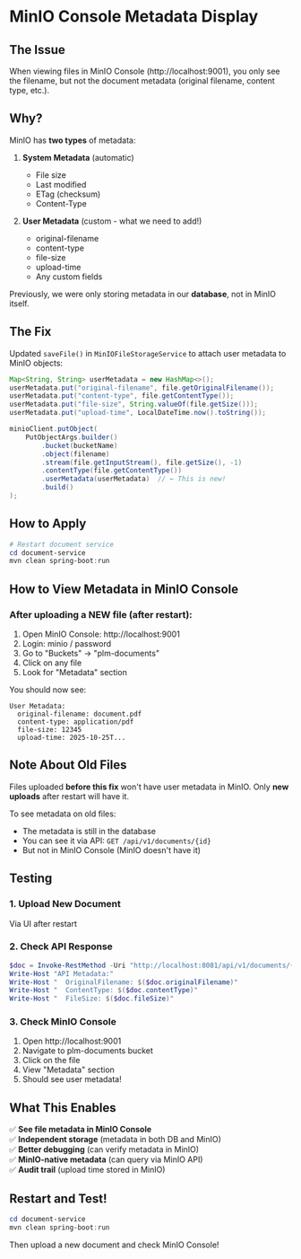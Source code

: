 # MinIO Console Metadata Display

## The Issue

When viewing files in MinIO Console (http://localhost:9001), you only see the filename, but not the document metadata (original filename, content type, etc.).

## Why?

MinIO has **two types** of metadata:

1. **System Metadata** (automatic)
   - File size
   - Last modified
   - ETag (checksum)
   - Content-Type

2. **User Metadata** (custom - what we need to add!)
   - original-filename
   - content-type
   - file-size
   - upload-time
   - Any custom fields

Previously, we were only storing metadata in our **database**, not in MinIO itself.

## The Fix

Updated `saveFile()` in `MinIOFileStorageService` to attach user metadata to MinIO objects:

```java
Map<String, String> userMetadata = new HashMap<>();
userMetadata.put("original-filename", file.getOriginalFilename());
userMetadata.put("content-type", file.getContentType());
userMetadata.put("file-size", String.valueOf(file.getSize()));
userMetadata.put("upload-time", LocalDateTime.now().toString());

minioClient.putObject(
    PutObjectArgs.builder()
        .bucket(bucketName)
        .object(filename)
        .stream(file.getInputStream(), file.getSize(), -1)
        .contentType(file.getContentType())
        .userMetadata(userMetadata)  // ← This is new!
        .build()
);
```

## How to Apply

```powershell
# Restart document service
cd document-service
mvn clean spring-boot:run
```

## How to View Metadata in MinIO Console

### After uploading a NEW file (after restart):

1. Open MinIO Console: http://localhost:9001
2. Login: minio / password
3. Go to "Buckets" → "plm-documents"
4. Click on any file
5. Look for "Metadata" section

You should now see:
```
User Metadata:
  original-filename: document.pdf
  content-type: application/pdf
  file-size: 12345
  upload-time: 2025-10-25T...
```

## Note About Old Files

Files uploaded **before this fix** won't have user metadata in MinIO. Only **new uploads** after restart will have it.

To see metadata on old files:
- The metadata is still in the database
- You can see it via API: `GET /api/v1/documents/{id}`
- But not in MinIO Console (MinIO doesn't have it)

## Testing

### 1. Upload New Document
Via UI after restart

### 2. Check API Response
```powershell
$doc = Invoke-RestMethod -Uri "http://localhost:8081/api/v1/documents/{id}"
Write-Host "API Metadata:"
Write-Host "  OriginalFilename: $($doc.originalFilename)"
Write-Host "  ContentType: $($doc.contentType)"
Write-Host "  FileSize: $($doc.fileSize)"
```

### 3. Check MinIO Console
1. Open http://localhost:9001
2. Navigate to plm-documents bucket
3. Click on the file
4. View "Metadata" section
5. Should see user metadata!

## What This Enables

✅ **See file metadata in MinIO Console**  
✅ **Independent storage** (metadata in both DB and MinIO)  
✅ **Better debugging** (can verify metadata in MinIO)  
✅ **MinIO-native metadata** (can query via MinIO API)  
✅ **Audit trail** (upload time stored in MinIO)  

## Restart and Test!

```powershell
cd document-service
mvn clean spring-boot:run
```

Then upload a new document and check MinIO Console!


